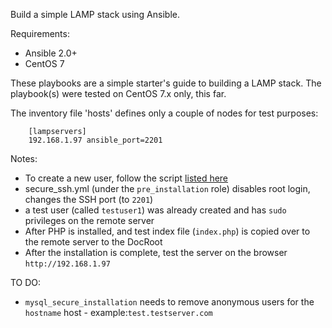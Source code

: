 Build a simple LAMP stack using Ansible.

Requirements:
- Ansible 2.0+
- CentOS 7

These playbooks are a simple starter's guide to building a LAMP stack. The playbook(s) 
were tested on CentOS 7.x only, this far.

The inventory file 'hosts' defines only a couple of nodes for test purposes:

        [lampservers]
        192.168.1.97 ansible_port=2201

Notes:
- To create a new user, follow the script [listed here](https://github.com/rn4ir/ansible-sample-playbooks/blob/master/simple_playbooks/newuser.yml)
- secure_ssh.yml (under the `pre_installation` role) disables root login, changes the SSH port (to `2201`)
- a test user (called `testuser1`) was already created and has `sudo` privileges on the remote server
- After PHP is installed, and test index file (`index.php`) is copied over to the remote server to the DocRoot
- After the installation is complete, test the server on the browser `http://192.168.1.97`
  
TO DO:
- `mysql_secure_installation` needs to remove anonymous users for the `hostname` host - example:`test.testserver.com`
